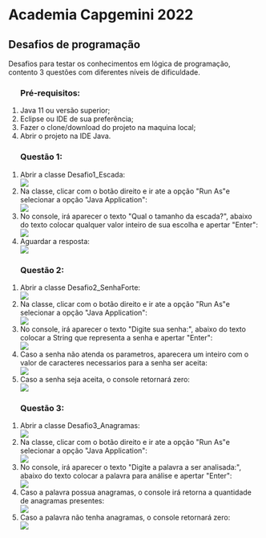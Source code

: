 <h1> Academia Capgemini 2022</h1>

<h2>Desafios de programação</h2>
<p>Desafios para testar os conhecimentos em lógica de programação, contento 3 questões com diferentes níveis de dificuldade.</p>

<ol> <h3>Pré-requisitos:</h3>
    <li> Java 11 ou versão superior;</li>
    <li> Eclipse ou IDE de sua preferência;</li>
    <li> Fazer o clone/download do projeto na maquina local;</li>
    <li> Abrir o projeto na IDE Java.</li>
</ol>


<ol> <h3>Questão 1:</h3>
    <li>Abrir a classe Desafio1_Escada:</li>
    <img align="center" src="/assets/classe_Escada.JPG">
    <li>Na classe, clicar com o botão direito e ir ate a opção "Run As"e selecionar a opção "Java Application":</li>
    <img aling="center" src="assets/run_as.JPG">
    <li>No console, irá aparecer o texto "Qual o tamanho da escada?", abaixo do texto colocar qualquer valor inteiro de sua escolha e apertar "Enter":</li>
    <img aling="center" src="assets/exemplo_escada.JPG">
    <li>Aguardar a resposta:</li>
    <img aling="center" src="assets/resposta_escada.JPG">
</ol>

<ol> <h3>Questão 2:</h3>
    <li>Abrir a classe Desafio2_SenhaForte:</li>
    <img align="center" src="/assets/classe_Senha.JPG">
    <li>Na classe, clicar com o botão direito e ir ate a opção "Run As"e selecionar a opção "Java Application":</li>
    <img aling="center" src="assets/run_as.JPG">
    <li>No console, irá aparecer o texto "Digite sua senha:", abaixo do texto colocar a String que representa a senha e apertar "Enter":</li>
    <img aling="center" src="assets/exemplo_Senha.JPG">
    <li>Caso a senha não atenda os parametros, aparecera um inteiro com o valor de caracteres necessarios para a senha ser aceita:</li>
    <img aling="center" src="assets/resposta_SenhaErro.JPG">
    <li>Caso a senha seja aceita, o console retornará zero:</li>
    <img align="center" src="assets/resposta_SenhaOK.JPG">
</ol>

<ol> <h3>Questão 3:</h3>
    <li>Abrir a classe Desafio3_Anagramas:</li>
    <img align="center" src="/assets/classe_Anagrama.JPG">
    <li>Na classe, clicar com o botão direito e ir ate a opção "Run As"e selecionar a opção "Java Application":</li>
    <img aling="center" src="assets/run_as.JPG">
    <li>No console, irá aparecer o texto "Digite a palavra a ser analisada:", abaixo do texto colocar a palavra para análise e apertar "Enter":</li>
    <img aling="center" src="assets/exemplo_Senha.JPG">
    <li>Caso a palavra possua anagramas, o console irá retorna a quantidade de anagramas presentes:</li>
    <img aling="center" src="assets/resposta_ComAnagrama.JPG">
    <li>Caso a palavra não tenha anagramas, o console retornará zero:</li>
    <img align="center" src="assets/resposta_SemAnagrama.JPG">
</ol>